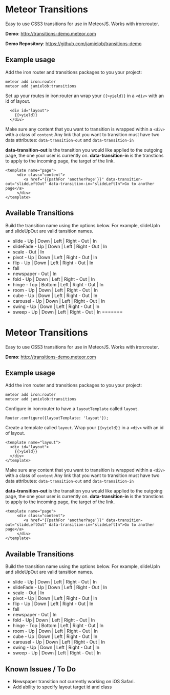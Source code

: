 # Meteor Transitions

Easy to use CSS3 transitions for use in MeteorJS.  Works with iron:router.

**Demo**: http://transitions-demo.meteor.com

**Demo Repository**: https://github.com/jamielob/transitions-demo

## Example usage

Add the iron router and transitions packages to you your project:

```
meteor add iron:router
meteor add jamielob:transitions
```

Set up your routes in iron:router an wrap your `{{>yield}}` in a `<div>` with an id of layout.

```
  <div id="layout">
    {{>yield}}
  </div>
```

Make sure any content that you want to transition is wrapped within a `<div>` with a class of `content`
Any link that you want to transition must have two data attributes:  `data-transition-out` and `data-transition-in`

**data-transition-out** is the transition you would like applied to the outgoing page, the one your user is currently on.
**data-transition-in** is the transtions to apply to the incoming page, the target of the link.

```
<template name="page">
	 <div class="content">
	    <a href="{{pathFor 'anotherPage'}}" data-transition-out="slideLeftOut" data-transition-in="slideLeftIn">Go to another page</a>
	 </div>
</template>
```

## Available Transitions

Build the transition name using the options below.  For example, slideUpIn and slideUpOut are valid tansition names.

* slide - Up | Down | Left | Right - Out | In
* slideFade - Up | Down | Left | Right - Out | In
* scale - Out | In
* pivot - Up | Down | Left | Right - Out | In
* flip - Up | Down | Left | Right - Out | In
* fall
* newspaper - Out | In
* fold - Up | Down | Left | Right - Out | In
* hinge - Top | Bottom | Left | Right - Out | In
* room - Up | Down | Left | Right - Out | In
* cube - Up | Down | Left | Right - Out | In
* carousel - Up | Down | Left | Right - Out | In
* swing - Up | Down | Left | Right - Out | In
* sweep - Up | Down | Left | Right - Out | In
=======
# Meteor Transitions

Easy to use CSS3 transitions for use in MeteorJS.  Works with iron:router.

**Demo**: http://transitions-demo.meteor.com

## Example usage

Add the iron router and transitions packages to you your project:

```
meteor add iron:router
meteor add jamielob:transitions
```

Configure in iron:router to have a `layoutTemplate` called `layout`.

```
Router.configure({layoutTemplate: 'layout'});
```

Create a template called `layout`.  Wrap your `{{>yield}}` in a `<div>` with an id of layout.

```
<template name="layout">
  <div id="layout">
    {{>yield}}
  </div>
</template>
```

Make sure any content that you want to transition is wrapped within a `<div>` with a class of `content`
Any link that you want to transition must have two data attributes:  `data-transition-out` and `data-transition-in`

**data-transition-out** is the transition you would like applied to the outgoing page, the one your user is currently on.
**data-transition-in** is the transtions to apply to the incoming page, the target of the link.

```
<template name="page">
	 <div class="content">
	    <a href="{{pathFor 'anotherPage'}}" data-transition-out="slideLeftOut" data-transition-in="slideLeftIn">Go to another page</a>
	 </div>
</template>
```

## Available Transitions

Build the transition name using the options below.  For example, slideUpIn and slideUpOut are valid tansition names.

* slide - Up | Down | Left | Right - Out | In
* slideFade - Up | Down | Left | Right - Out | In
* scale - Out | In
* pivot - Up | Down | Left | Right - Out | In
* flip - Up | Down | Left | Right - Out | In
* fall
* newspaper - Out | In
* fold - Up | Down | Left | Right - Out | In
* hinge - Top | Bottom | Left | Right - Out | In
* room - Up | Down | Left | Right - Out | In
* cube - Up | Down | Left | Right - Out | In
* carousel - Up | Down | Left | Right - Out | In
* swing - Up | Down | Left | Right - Out | In
* sweep - Up | Down | Left | Right - Out | In

## Known Issues / To Do

* Newspaper transition not currently working on iOS Safari.
* Add ability to specify layout target id and class
